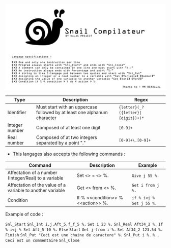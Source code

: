 ![alt text](https://raw.githubusercontent.com/HalasProject/SnailCompilateur/master/src/description.png)


Type | Description | Regex 
-----| ------------| ---------
Identifier | Must start with an uppercase followed by at least one alphanum character | `{letter}(_?({letter}\|{digit})+)*` 
Integer number | Composed of at least one digit  |  `[0-9]+`
Real number | Composed of at two integers separated by a point "." |  `[0-9]+\.[0-9]+`

- This langages also accepts the following commands : 

Command | Description | Example 
------- | ----------- | ---------------
Affectation of a number (Integer/Real) to a variable | Set <<identifier>> = <<value>> %. | `Give j 55 %.`
Affectation of the value of a variable to another variable | Get <<identifier>> from <<identifier>> %. | `Get i from j %.`
Condition | If % \<\<condition\>\> % \<\<action\>\> %. | `if % i<j % Set j 55 %.`

Example of code : 

`Snl_Start`
`Snl_Int i,j,Aft_5,f_f_5 %.`
`Set i 23 %.`
`Snl_Real Aft34_2 %.`
`If % i<j % Set Aft_5 10 %.`
`Else`
`Start`
`Get j from i %.`
`Set Af34_2 123.54 %.`
`Finish`
`Snl_Put "Ceci est une chaine de caractere" %.`
`Snl_Put i %.`
`%.. Ceci est un commentaire`
`Snl_Close`
